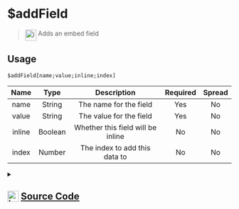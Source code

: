 # $addField
> <img align="top" src="https://upload.wikimedia.org/wikipedia/commons/thumb/e/e4/Infobox_info_icon.svg/160px-Infobox_info_icon.svg.png?20150409153300" alt="image" width="25" height="auto"> Adds an embed field
## Usage
```
$addField[name;value;inline;index]
```
| Name | Type | Description | Required | Spread
| :---: | :---: | :---: | :---: | :---: |
name | String | The name for the field | Yes | No
value | String | The value for the field | Yes | No
inline | Boolean | Whether this field will be inline | No | No
index | Number | The index to add this data to | No | No
<details>
<summary>
    
## <img align="top" src="https://cdn4.iconfinder.com/data/icons/iconsimple-logotypes/512/github-512.png" alt="image" width="25" height="auto">  [Source Code](https://github.com/tryforge/ForgeScript-V2/blob/main/src/native/addField.ts)
    
</summary>
    
```ts
import { EmbedField } from "discord.js"
import { ArgType, NativeFunction, Return } from "../structures"

export default new NativeFunction({
    name: "$addField",
    version: "1.0.0",
    description: "Adds an embed field",
    unwrap: true,
    args: [
        {
            name: "name",
            description: "The name for the field",
            required: true,
            type: ArgType.String,
            rest: false,
        },
        {
            name: "value",
            description: "The value for the field",
            required: true,
            type: ArgType.String,
            rest: false,
        },
        {
            name: "inline",
            description: "Whether this field will be inline",
            type: ArgType.Boolean,
            rest: false,
        },
        {
            name: "index",
            description: "The index to add this data to",
            rest: false,
            type: ArgType.Number,
        },
    ],
    brackets: true,
    execute(ctx, [name, value, inline, index]) {
        ctx.container.embed(index ?? 0).addFields({
            name,
            value,
            inline: inline || false,
        })

        return Return.success()
    },
})

```
    
</details>